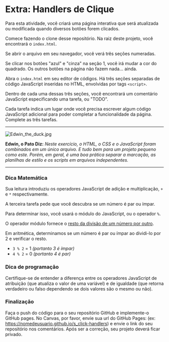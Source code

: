 # Extra: Handlers de Clique #

Para esta atividade, você criará uma página interativa que será atualizada ou modificada quando diversos botões forem clicados.

Comece fazendo o clone desse repositório. Na raiz deste projeto, você encontrará o `index.html`.

Se abrir o arquivo em seu navegador, você verá três seções numeradas.

Se clicar nos botões "azul" e "cinza" na seção 1, você irá mudar a cor do quadrado. Os outros botões na página não fazem nada… ainda.

Abra o `index.html` em seu editor de códigos. Há três seções separadas de código JavaScript inseridas no HTML, envolvidas por tags `<script>`.

Dentro de cada uma dessas três seções, você encontrará um comentário JavaScript especificando uma tarefa, ou "TODO".

Cada tarefa indica um lugar onde você precisa escrever algum código JavaScript adicional para poder completar a funcionalidade da página. Complete as três tarefas.

* * *

![Edwin_the_duck.jpg](https://i.snag.gy/xZgaDe.jpg)

**Edwin, o Pato Diz:** _Neste exercício, o HTML, o CSS e o JavaScript foram combinados em um único arquivo. E tudo bem para um projeto pequeno como este. Porém, em geral, é uma boa prática separar a marcação, as planilhas de estilo e os scripts em arquivos independentes._

* * *

### Dica Matemática ###

Sua leitura introduziu os operadores JavaScript de adição e multiplicação, `+` e `*` respectivamente.

A terceira tarefa pede que você descubra se um número é par ou ímpar.

Para determinar isso, você usará o módulo do JavaScript, ou o operador `%`.

O operador módulo fornece o [resto da divisão de um número por outro](https://www.mathsisfun.com/numbers/division-remainder.html).

Em aritmética, determinamos se um número é par ou ímpar ao dividi-lo por 2 e verificar o resto.

-   `3 % 2` = 1 _(portanto 3 é ímpar)_
-   `4 % 2` = 0 _(portanto 4 é par)_

### Dica de programação ###

Certifique-se de entender a diferença entre os operadores JavaScript de atribuição (que atualiza o valor de uma variável) e de igualdade (que retorna verdadeiro ou falso dependendo se dois valores são o mesmo ou não).

### Finalização ###

Faça o push do código para o seu repositório GitHub e implemente-o GitHub pages. No Canvas, por favor, envie sua url do GitHub Pages: (ex: https://nomedeusuario.github.io/s_click-handlers) e envie o link do seu repositório nos comentários. Após ser a correção, seu projeto deverá ficar privado.
